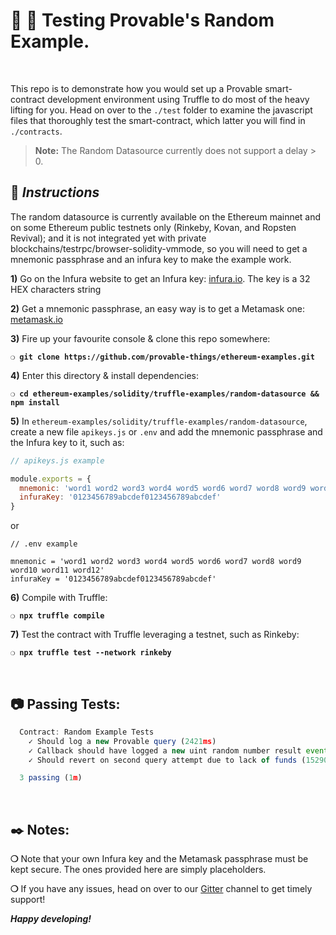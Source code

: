 # :wrench: :construction: Testing Provable's Random Example.

&nbsp;

This repo is to demonstrate how you would set up a Provable smart-contract development environment using Truffle to do most of the heavy lifting for you. Head on over to the `./test` folder to examine the javascript files that thoroughly test the smart-contract, which latter you will find in `./contracts`.

> **Note:** The Random Datasource currently does not support a delay > 0.
>
## :page_with_curl:  _Instructions_

The random datasource is currently available on the Ethereum mainnet and on some Ethereum public testnets only (Rinkeby, Kovan, and Ropsten Revival); and it is not integrated yet with private blockchains/testrpc/browser-solidity-vmmode, so you will need to get a mnemonic passphrase and an infura key to make the example work.

**1)** Go on the Infura website to get an Infura key: [infura.io](https://infura.io). The key is a 32 HEX characters string

**2)** Get a mnemonic passphrase, an easy way is to get a Metamask one: [metamask.io](https://metamask.io/)

**3)** Fire up your favourite console & clone this repo somewhere:

__`❍ git clone https://github.com/provable-things/ethereum-examples.git`__

**4)** Enter this directory & install dependencies:

__`❍ cd ethereum-examples/solidity/truffle-examples/random-datasource && npm install`__

**5)** In `ethereum-examples/solidity/truffle-examples/random-datasource`, create a new file `apikeys.js` or `.env` and add the mnemonic passphrase and the Infura key to it, such as:

```javascript
// apikeys.js example

module.exports = {
  mnemonic: 'word1 word2 word3 word4 word5 word6 word7 word8 word9 word10 word11 word12',
  infuraKey: '0123456789abcdef0123456789abcdef'
}
```

or

```
// .env example

mnemonic = 'word1 word2 word3 word4 word5 word6 word7 word8 word9 word10 word11 word12'
infuraKey = '0123456789abcdef0123456789abcdef'
```

**6)** Compile with Truffle:

__`❍ npx truffle compile`__

**7)** Test the contract with Truffle leveraging a testnet, such as Rinkeby:

__`❍ npx truffle test --network rinkeby`__

&nbsp;

## :camera: Passing Tests:

```javascript
  Contract: Random Example Tests
    ✓ Should log a new Provable query (2421ms)
    ✓ Callback should have logged a new uint random number result event (54739)
    ✓ Should revert on second query attempt due to lack of funds (15290ms)

  3 passing (1m)
```

&nbsp;

## :black_nib: Notes:

__❍__ Note that your own Infura key and the Metamask passphrase must be kept secure. The ones provided here are simply placeholders.

__❍__ If you have any issues, head on over to our [Gitter](https://gitter.im/provable/ethereum-api?raw=true) channel to get timely support!

__*Happy developing!*__

